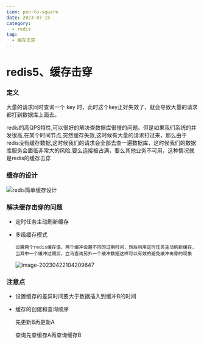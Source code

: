 ```yaml
---
icon: pen-to-square
date: 2023-07-15
category:
  - redis
tag:
  - 缓存击穿
---
```

  
# redis5、缓存击穿

### 定义

大量的请求同时查询一个 key 时，此时这个key正好失效了，就会导致大量的请求都打到数据库上面去。

redis的高QPS特性,可以很好的解决查数据库很慢的问题。但是如果我们系统的并发很高,在某个时间节点,突然缓存失效,这时候有大量的请求打过来，那么由于redis没有缓存数据,这时候我们的请求会全部去查一遍数据库，这时候我们的数据库服务会面临非常大的风险,要么连接被占满，要么其他业务不可用，这种情况就是redis的缓存击穿



### 缓存的设计

![redis简单缓存设计](https://img-blog.csdnimg.cn/20210420151746278.png?x-oss-process=image/watermark,type_ZmFuZ3poZW5naGVpdGk,shadow_10,text_aHR0cHM6Ly9ibG9nLmNzZG4ubmV0L3hpYXNoZW5iYW8=,size_16,color_FFFFFF,t_70)

### 解决缓存击穿的问题

- 定时任务主动刷新缓存

- 多级缓存模式

  ```
  设置两个redis缓存值，两个缓冲设置不同的过期时间，然后利用定时任务主动刷新缓存，当其中一个缓冲过期后，立马查询另外一个缓冲数据这样可以有效的避免缓冲击穿的现象
  ```

  ![image-20230422104209647]( https://s2.loli.net/2023/04/22/Fd7nLi3N6eWGpDl.png)

### 注意点

- 设置缓存的差异时间要大于数据插入到缓冲B的时间

- 缓存的创建和查询顺序

  先更新B再更新A

  查询先查缓存A再查询缓存B